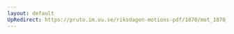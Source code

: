 ```yaml
---
layout: default
UpRedirect: https://pruto.im.uu.se/riksdagen-motions-pdf/1870/mot_1870__ak__78/mot_1870__ak__78-002.pdf
---
```

